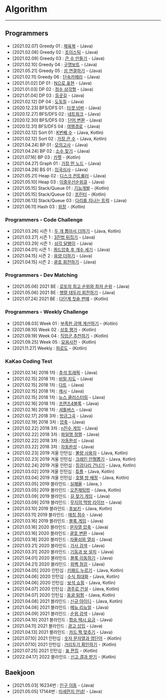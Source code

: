 # Algorithm

---

## Programmers 

- [2021.02.07] Greedy 01 : [체육복](https://programmers.co.kr/learn/courses/30/lessons/42862) - (Java)
- [2021.02.08] Greedy 02 : [조이스틱](https://programmers.co.kr/learn/courses/30/lessons/42860) - (Java)
- [2021.02.09] Greedy 03 : [큰 수 만들기](https://programmers.co.kr/learn/courses/30/lessons/42883) - (Java)
- [2021.02.10] Greedy 04 : [구명보트](https://programmers.co.kr/learn/courses/30/lessons/42885) - (Java)
- [2021.05.21] Greedy 05 : [섬 연결하기](https://programmers.co.kr/learn/courses/30/lessons/42861) - (Java)
- [2021.02.11] Greedy 06 : [단속카메라](https://programmers.co.kr/learn/courses/30/lessons/42884) - (Java)
- [2021.01.02] DP 01 : [N으로 표현](https://programmers.co.kr/learn/courses/30/lessons/42895) - (Java)
- [2021.01.03] DP 02 : [정수 삼각형](https://programmers.co.kr/learn/courses/30/lessons/43105) - (Java)
- [2021.01.04] DP 03 : [등굣길](https://programmers.co.kr/learn/courses/30/lessons/42898) - (Java)
- [2021.02.12] DP 04 : [도둑질](https://programmers.co.kr/learn/courses/30/lessons/42897) - (Java)
- [2020.12.23] BFS/DFS 01 : [타겟 넘버](https://programmers.co.kr/learn/courses/30/lessons/43165) - (Java)
- [2020.12.27] BFS/DFS 02 : [네트워크](https://programmers.co.kr/learn/courses/30/lessons/43162) - (Java)
- [2020.12.30] BFS/DFS 03 : [단어 변환](https://programmers.co.kr/learn/courses/30/lessons/43163) - (Java)
- [2020.12.31] BFS/DFS 04 : [여행경로](https://programmers.co.kr/learn/courses/30/lessons/43164) - (Java)
- [2021.02.12] Sort 01 : [K번째 수](https://programmers.co.kr/learn/courses/30/lessons/42748) - (Java, Kotlin)
- [2021.02.12] Sort 02 : [가장 큰 수](https://programmers.co.kr/learn/courses/30/lessons/42746) - (Java, Kotlin)
- [2021.04.24] BP 01 : [모의고사](https://programmers.co.kr/learn/courses/30/lessons/42840) - (Java)
- [2021.04.24] BP 02 : [소수 찾기](https://programmers.co.kr/learn/courses/30/lessons/42839) - (Java)
- [2021.07.16] BP 03 : [카펫](https://programmers.co.kr/learn/courses/30/lessons/42842) - (Kotlin)
- [2021.04.27] Graph 01 : [가장 먼 노드](https://programmers.co.kr/learn/courses/30/lessons/49189) - (Java)
- [2021.04.28] BS 01 : [입국심사](https://programmers.co.kr/learn/courses/30/lessons/43238) - (Java)
- [2021.05.21] Heap 02 : [디스크 컨트롤러](https://programmers.co.kr/learn/courses/30/lessons/42627) - (Java)
- [2021.05.10] Heap 03 : [이중우선순위큐](https://programmers.co.kr/learn/courses/30/lessons/42628) - (Java)
- [2021.05.15] Stack/Queue 01 : [기능개발](https://programmers.co.kr/learn/courses/30/lessons/42586) - (Kotlin)
- [2021.05.15] Stack/Queue 02 : [프린터](https://programmers.co.kr/learn/courses/30/lessons/42587) - (Kotlin)
- [2021.06.13] Stack/Queue 03 : [다리를 지나는 트럭](https://programmers.co.kr/learn/courses/30/lessons/42583) - (Java)
- [2021.06.11] Hash 03 : [위장](https://programmers.co.kr/learn/courses/30/lessons/42578) - (Kotlin)

### Programmers - Code Challenge
- [2021.03.26] 시즌 1 : [두 개 뽑아서 더하기](https://programmers.co.kr/learn/courses/30/lessons/68644) - (Java, Kotlin)
- [2021.03.27] 시즌 1 : [3진법 뒤집기](https://programmers.co.kr/learn/courses/30/lessons/68935) - (Java)
- [2021.03.29] 시즌 1 : [삼각 달팽이](https://programmers.co.kr/learn/courses/30/lessons/68645) - (Java)
- [2021.04.01] 시즌 1 : [쿼드압축 후 개수 세기](https://programmers.co.kr/learn/courses/30/lessons/68936) - (Java)
- [2021.04.15] 시즌 2 : [음양 더하기](https://programmers.co.kr/learn/courses/30/lessons/76501) - (Java)
- [2021.04.15] 시즌 2 : [괄호 회전하기](https://programmers.co.kr/learn/courses/30/lessons/76502) - (Java)

### Programmers - Dev Matching
- [2021.05.06] 2021 BE : [로또의 최고 순위와 최저 순위](https://programmers.co.kr/learn/courses/30/lessons/77484) - (Java)
- [2021.05.06] 2021 BE : [행렬 테두리 회전하기](https://programmers.co.kr/learn/courses/30/lessons/77485) - (Java)
- [2021.07.24] 2021 BE : [다단계 칫솔 판매](https://programmers.co.kr/learn/courses/30/lessons/77486) - (Kotlin)

### Programmers - Weekly Challenge
- [2021.08.03] Week 01 : [부족한 금액 계산하기](https://programmers.co.kr/learn/courses/30/lessons/82612) - (Kotlin)
- [2021.08.10] Week 02 : [상호 평가](https://programmers.co.kr/learn/courses/30/lessons/832010) - (Kotlin)
- [2021.09.19] Week 04 : [직업군 추천하기](https://programmers.co.kr/learn/courses/30/lessons/84325) - (Kotlin)
- [2021.09.25] Week 05 : [모음사전](https://programmers.co.kr/learn/courses/30/lessons/84512) - (Kotlin)
- [2021.11.27] Weekly  : [피로도](https://programmers.co.kr/learn/courses/30/lessons/87946) - (Kotlin)

### KaKao Coding Test
- [2021.02.14] 2018 1차 : [추석 트래픽](https://programmers.co.kr/learn/courses/30/lessons/17676#) - (Java)
- [2021.02.15] 2018 1차 : [비밀 지도](https://programmers.co.kr/learn/courses/30/lessons/17681) - (Java)
- [2021.02.15] 2018 1차 : [다트](https://programmers.co.kr/learn/courses/30/lessons/17682) - (Java)
- [2021.02.15] 2018 1차 : [캐시](https://programmers.co.kr/learn/courses/30/lessons/17680) - (Java)
- [2021.02.15] 2018 1차 : [뉴스 클러스터링](https://programmers.co.kr/learn/courses/30/lessons/17677) - (Java)
- [2021.02.16] 2018 1차 : [프렌즈4블록](https://programmers.co.kr/learn/courses/30/lessons/17679) - (Java)
- [2021.02.16] 2018 1차 : [셔틀버스](https://programmers.co.kr/learn/courses/30/lessons/17678) - (Java)
- [2021.02.17] 2018 3차 : [방금그곡](https://programmers.co.kr/learn/courses/30/lessons/17683) - (Java)
- [2021.02.19] 2018 3차 : [압축](https://programmers.co.kr/learn/courses/30/lessons/17684) - (Java)
- [2021.02.22] 2018 3차 : [n진수 게임](https://programmers.co.kr/learn/courses/30/lessons/17687) - (Java)
- [2021.02.22] 2018 3차 : [파일명 정렬](https://programmers.co.kr/learn/courses/30/lessons/17686) - (Java)
- [2021.02.22] 2018 3차 : [자동완성](https://programmers.co.kr/learn/courses/30/lessons/17685) - (Java)
- [2021.03.22] 2018 3차 : [자동완성](https://programmers.co.kr/learn/courses/30/lessons/17685) - (Java)
- [2021.02.23] 2019 겨울 인턴십 : [불량 사용자](https://programmers.co.kr/learn/courses/30/lessons/64064) - (Java, Kotlin)
- [2021.02.23] 2019 겨울 인턴십 : [크레인 인형뽑기](https://programmers.co.kr/learn/courses/30/lessons/64061) - (Java, Kotlin)
- [2021.02.24] 2019 겨울 인턴십 : [징검다리 건너기](https://programmers.co.kr/learn/courses/30/lessons/64062) - (Java, Kotlin)
- [2021.03.02] 2019 겨울 인턴십 : [튜플](https://programmers.co.kr/learn/courses/30/lessons/64065) - (Java, Kotlin)
- [2021.03.04] 2019 겨울 인턴십 : [호텔 방 배정](https://programmers.co.kr/learn/courses/30/lessons/64063) - (Java, Kotlin)
- [2021.03.05] 2019 블라인드 : [실패율](https://programmers.co.kr/learn/courses/30/lessons/42889) - (Java, )
- [2021.03.05] 2019 블라인드 : [오픈채팅방](https://programmers.co.kr/learn/courses/30/lessons/42888) - (Java, Kotlin)
- [2021.03.09] 2019 블라인드 : [길 찾기 게임](https://programmers.co.kr/learn/courses/30/lessons/42892) - (Java)
- [2021.03.09] 2019 블라인드 : [무지의 먹방 라이브](https://programmers.co.kr/learn/courses/30/lessons/42891) - (Java)
- [2021.03.10] 2019 블라인드 : [후보키](https://programmers.co.kr/learn/courses/30/lessons/42890) - (Java, Kotlin)
- [2021.03.11] 2019 블라인드 : [매칭 점수](https://programmers.co.kr/learn/courses/30/lessons/42893) - (Java)
- [2021.03.16] 2019 블라인드 : [블록 게임](https://programmers.co.kr/learn/courses/30/lessons/42894) - (Java)
- [2021.03.16] 2020 블라인드 : [문자열 압축](https://programmers.co.kr/learn/courses/30/lessons/60057) - (Java)
- [2021.03.16] 2020 블라인드 : [괄호 변환](https://programmers.co.kr/learn/courses/30/lessons/60058) - (Java)
- [2021.03.18] 2020 블라인드 : [자물쇠와 열쇠](https://programmers.co.kr/learn/courses/30/lessons/60059) - (Java)
- [2021.03.21] 2020 블라인드 : [가사 검색](https://programmers.co.kr/learn/courses/30/lessons/60060) - (Java)
- [2021.03.31] 2020 블라인드 : [기둥과 보 설치](https://programmers.co.kr/learn/courses/30/lessons/60061) - (Java)
- [2021.04.01] 2020 블라인드 : [블록 이동하기](https://programmers.co.kr/learn/courses/30/lessons/60063) - (Java)
- [2021.04.21] 2020 블라인드 : [외벽 점검](https://programmers.co.kr/learn/courses/30/lessons/60062) - (Java)
- [2021.04.05] 2020 인턴십 : [키패드 누르기](https://programmers.co.kr/learn/courses/30/lessons/67256) - (Java, Kotlin) 
- [2021.04.06] 2020 인턴십 : [수식 최대화](https://programmers.co.kr/learn/courses/30/lessons/67257) - (Java, Kotlin)
- [2021.04.06] 2020 인턴십 : [보석 쇼핑](https://programmers.co.kr/learn/courses/30/lessons/67258) - (Java, Kotlin)
- [2021.04.07] 2020 인턴십 : [경주로 건설](https://programmers.co.kr/learn/courses/30/lessons/67259) - (Java, Kotlin)
- [2021.04.07] 2020 인턴십 : [동굴 탐험](https://programmers.co.kr/learn/courses/30/lessons/67260) - (Java, Kotlin)
- [2021.04.08] 2021 블라인드 : [신규 아이디](https://programmers.co.kr/learn/courses/30/lessons/72410) - (Java, Kotlin)
- [2021.04.08] 2021 블라인드 : [메뉴 리뉴얼](https://programmers.co.kr/learn/courses/30/lessons/72411) - (Java)
- [2021.04.09] 2021 블라인드 : [순위 검색](https://programmers.co.kr/learn/courses/30/lessons/72412) - (Java)
- [2021.04.10] 2021 블라인드 : [합승 택시 요금](https://programmers.co.kr/learn/courses/30/lessons/72413) - (Java)
- [2021.04.11] 2021 블라인드 : [광고 삽입](https://programmers.co.kr/learn/courses/30/lessons/72414) - (Java)
- [2021.04.13] 2021 블라인드 : [카드 짝 맞추기](https://programmers.co.kr/learn/courses/30/lessons/72415) - (Java)
- [2021.07.10] 2021 인턴십 : [숫자 문자열과 영단어](https://programmers.co.kr/learn/courses/30/lessons/81301) - (Kotlin)
- [2021.07.10] 2021 인턴십 : [거리두기 확인하기](https://programmers.co.kr/learn/courses/30/lessons/81302) - (Kotlin)
- [2021.07.25] 2021 인턴십 : [표 편집](https://programmers.co.kr/learn/courses/30/lessons/81303) - (Kotlin)
- [2022.04.17] 2022 블라인드 : [신고 결과 받기](https://programmers.co.kr/learn/courses/30/lessons/92334) - (Kotlin)


## Baekjoon

- [2021.05.03] 16234번 : [인구 이동](https://www.acmicpc.net/problem/16234) - (Java)
- [2021.05.05] 17144번 : [미세먼지 안녕!](https://www.acmicpc.net/problem/17144) - (Java)
 

